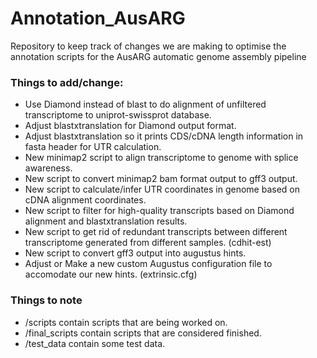 # Annotation_AusARG
Repository to keep track of changes we are making to optimise the annotation scripts for the AusARG automatic genome assembly pipeline

### Things to add/change:
- Use Diamond instead of blast to do alignment of unfiltered transcriptome to uniprot-swissprot database.
- Adjust blastxtranslation for Diamond output format.
- Adjust blastxtranslation so it prints CDS/cDNA length information in fasta header for UTR calculation.
- New minimap2 script to align transcriptome to genome with splice awareness.
- New script to convert minimap2 bam format output to gff3 output.
- New script to calculate/infer UTR coordinates in genome based on cDNA alignment coordinates.
- New script to filter for high-quality transcripts based on Diamond alignment and blastxtranslation results.
- New script to get rid of redundant transcripts between different transcriptome generated from different samples. (cdhit-est)
- New script to convert gff3 output into augustus hints.
- Adjust or Make a new custom Augustus configuration file to accomodate our new hints. (extrinsic.cfg)

### Things to note
- /scripts contain scripts that are being worked on.
- /final_scripts contain scripts that are considered finished.
- /test_data contain some test data.
